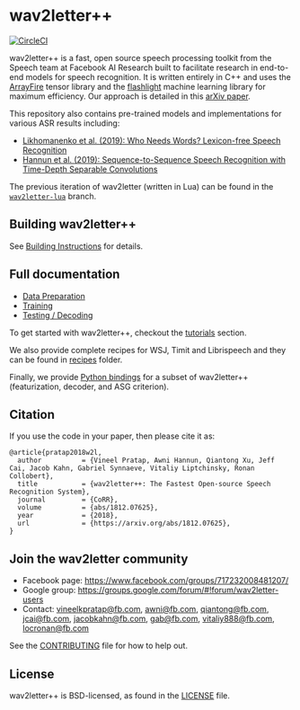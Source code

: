 # wav2letter++

[![CircleCI](https://circleci.com/gh/facebookresearch/wav2letter.svg?style=svg)](https://circleci.com/gh/facebookresearch/wav2letter)

wav2letter++ is a fast, open source speech processing toolkit from the Speech team at Facebook AI Research built to facilitate research in end-to-end models for speech recognition. It is written entirely in C++ and uses the [ArrayFire](https://github.com/arrayfire/arrayfire) tensor library and the [flashlight](https://github.com/facebookresearch/flashlight) machine learning library for maximum efficiency. Our approach is detailed in this [arXiv paper](https://arxiv.org/abs/1812.07625).

This repository also contains pre-trained models and implementations for various ASR results including:
- [Likhomanenko et al. (2019): Who Needs Words? Lexicon-free Speech Recognition](recipes/models/lexicon_free/README.md)
- [Hannun et al. (2019): Sequence-to-Sequence Speech Recognition with Time-Depth Separable Convolutions](recipes/models/seq2seq_tds/README.md)

The previous iteration of wav2letter (written in Lua) can be found in the [`wav2letter-lua`](https://github.com/facebookresearch/wav2letter/tree/wav2letter-lua) branch.

## Building wav2letter++
See [Building Instructions](docs/installation.md) for details.

## Full documentation
- [Data Preparation](docs/data_prep.md)
- [Training](docs/train.md)
- [Testing / Decoding](docs/decoder.md)

To get started with wav2letter++, checkout the [tutorials](tutorials) section.

We also provide complete recipes for WSJ, Timit and Librispeech and they can be found in [recipes](recipes) folder.

Finally, we provide [Python bindings](bindings/python) for a subset of wav2letter++ (featurization, decoder, and ASG criterion).

## Citation

If you use the code in your paper, then please cite it as:

```
@article{pratap2018w2l,
  author          = {Vineel Pratap, Awni Hannun, Qiantong Xu, Jeff Cai, Jacob Kahn, Gabriel Synnaeve, Vitaliy Liptchinsky, Ronan Collobert},
  title           = {wav2letter++: The Fastest Open-source Speech Recognition System},
  journal         = {CoRR},
  volume          = {abs/1812.07625},
  year            = {2018},
  url             = {https://arxiv.org/abs/1812.07625},
}
```

## Join the wav2letter community
* Facebook page: https://www.facebook.com/groups/717232008481207/
* Google group: https://groups.google.com/forum/#!forum/wav2letter-users
* Contact: vineelkpratap@fb.com, awni@fb.com, qiantong@fb.com, jcai@fb.com, jacobkahn@fb.com, gab@fb.com, vitaliy888@fb.com, locronan@fb.com

See the [CONTRIBUTING](CONTRIBUTING.md) file for how to help out.

## License
wav2letter++ is BSD-licensed, as found in the [LICENSE](LICENSE) file.
